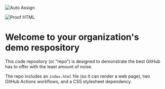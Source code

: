 ![Auto Assign](https://github.com/OntarioTechRacing/demo-repository/actions/workflows/auto-assign.yml/badge.svg)

![Proof HTML](https://github.com/OntarioTechRacing/demo-repository/actions/workflows/proof-html.yml/badge.svg)

# Welcome to your organization's demo respository
This code repository (or "repo") is designed to demonstrate the best GitHub has to offer with the least amount of noise.

The repo includes an `index.html` file (so it can render a web page), two GitHub Actions workflows, and a CSS stylesheet dependency.
